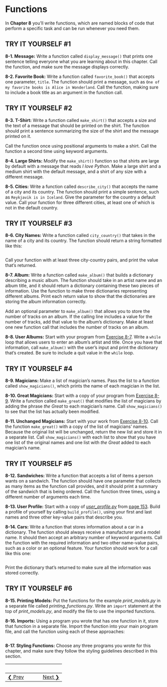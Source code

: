 # Functions 
In **Chapter 8** you’ll write functions, which are named blocks of code that perform a specific task and can be run whenever you need them.

TRY IT YOURSELF \#1
-------------------

<span id="ch8exe1"></span>**8-1. Message:** Write a function called `display_message()` that prints one sentence telling everyone what you are learning about in this chapter. Call the function, and make sure the message displays correctly.

<span id="ch8exe2"></span>**8-2. Favorite Book:** Write a function called `favorite_book()` that accepts one parameter, `title`. The function should print a message, such as `One of my favorite books is Alice in Wonderland`. Call the function,
making sure to include a book title as an argument in the function call.

TRY IT YOURSELF \#2
-------------------

<span id="ch8exe3"></span>**8-3. T-Shirt:** Write a function called `make_shirt()` that accepts a size and the text of a message that should be printed on the shirt. The function should print a sentence summarizing the size of the shirt and the message printed on it.

Call the function once using positional arguments to make a shirt. Call the function a second time using keyword arguments.

<span id="ch8exe4"></span>**8-4. Large Shirts:** Modify the `make_shirt()` function so that shirts are large by default with a message that reads *I love Python*. Make a large shirt and a medium shirt with the default message, and a shirt of any size with a different message.

<span id="ch8exe5"></span>**8-5. Cities:** Write a function called `describe_city()` that accepts the name of a city and its country. The function should print a simple sentence, such as `Reykjavik is in Iceland`. Give the parameter for the country a default value. Call your function for three different cities, at least one of which is not in the default country.

TRY IT YOURSELF \#3
-------------------

<span id="ch8exe6"></span>**8-6. City Names:** Write a function called `city_country()` that takes in the name of a city and its country. The function should return a string formatted like this:

``` python "Santiago, Chile"
```

Call your function with at least three city-country pairs, and print the value that’s returned.

<span id="ch8exe7"></span>**8-7. Album:** Write a function called `make_album()` that builds a dictionary describing a music album. The function should take in an artist name and an album title, and it should return a dictionary containing these two pieces of information. Use the function to make three dictionaries representing different albums. Print each return value to show that the dictionaries are storing the album information correctly.

Add an optional parameter to `make_album()` that allows you to store the number of tracks on an album. If the calling line includes a value for the number of tracks, add that value to the album’s dictionary. Make at least one new function call that includes the number of tracks on an album.

<span id="ch8exe8"></span>**8-8. User Albums:** Start with your program from [Exercise 8-7](#ch8exe7). Write a `while` loop that allows users to enter an album’s artist and title. Once you have that information, call `make_album()` with the user’s input and print the dictionary that’s created. Be sure to include a quit value in the `while` loop.

TRY IT YOURSELF \#4
-------------------

<span id="ch8exe9"></span>**8-9. Magicians:** Make a list of magician’s names. Pass the list to a function called `show_magicians()`, which prints the name of each magician in the list.

<span id="ch8exe10"></span>**8-10. Great Magicians:** Start with a copy of your program from [Exercise 8-9](#ch8exe9). Write a function called `make_great()` that modifies the list of magicians by adding the phrase *the Great* to each magician’s name. Call `show_magicians()` to see that the list has actually been modified.

<span id="ch8exe11"></span>**8-11. Unchanged Magicians:** Start with your work from [Exercise 8-10](#ch8exe10). Call the function `make_great()` with a copy of the list of magicians’ names. Because the original list will be unchanged, return the new list and store it in a separate list. Call `show_magicians()` with each list to show that you have one list of the original names and one list with *the Great* added to each magician’s name.

<span id="page_154"></span>

TRY IT YOURSELF \#5
-------------------

<span id="ch8exe12"></span>**8-12. Sandwiches:** Write a function that accepts a list of items a person wants on a sandwich. The function should have one parameter that collects as many items as the function call provides, and it should print a summary of the sandwich that is being ordered. Call the function three times, using a different number of arguments each time.

<span id="ch8exe13"></span>**8-13. User Profile:** Start with a copy of [*user_profile.py*](user_profile.py) from [page 153](#page_153). Build a profile of yourself by calling `build_profile()`, using your first and last names and three other key-value pairs that describe you.

<span id="ch8exe14"></span>**8-14. Cars:** Write a function that stores information about a car in a dictionary. The function should always receive a manufacturer and a model name. It should then accept an arbitrary number of keyword arguments. Call the function with the required information and two other name-value pairs, such as a color or an optional feature. Your function should work for a call like this one:

``` python car = make_car('subaru', 'outback', color='blue', tow_package=True)
```

Print the dictionary that’s returned to make sure all the information was stored correctly.

<span id="page_159"></span>

TRY IT YOURSELF \#6
-------------------

<span id="ch8exe15"></span>**8-15. Printing Models:** Put the functions for the example *print_models.py* in a separate file called *printing_functions.py*. Write an `import` statement at the top of *print_models.py*, and modify the file to use the imported functions.

<span id="ch8exe16"></span>**8-16. Imports:** Using a program you wrote that has one function in it, store that function in a separate file.
Import the function into your main program file, and call the function using each of these approaches:

``` python import module_name from module_name import function_name from module_name import function_name as fn import module_name as mn from module_name import *
```

<span id="ch8exe17"></span>**8-17. Styling Functions:** Choose any three programs you wrote for this chapter, and make sure they follow the styling guidelines described in this section.


&nbsp; | &nbsp; | &nbsp; | &nbsp;
----|----|----|----
[&#10094; Prev](../../../pcc-chapter-07)| &nbsp; | &nbsp; | &nbsp;[Next &#10095;](../../../pcc-chapter-09)
